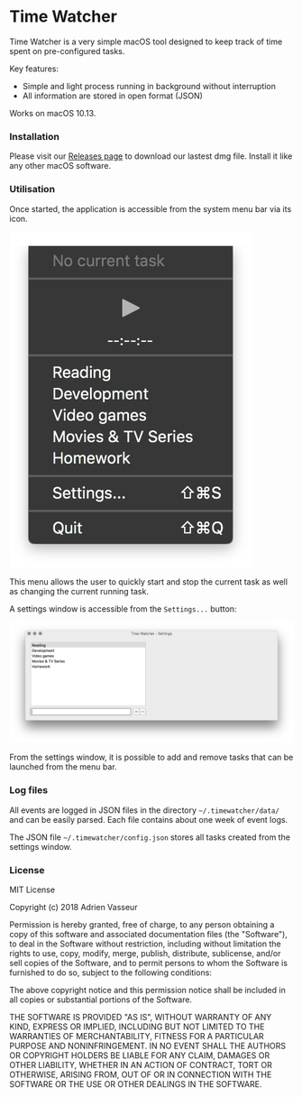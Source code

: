 # Time Watcher

Time Watcher is a very simple macOS tool designed to keep track of time spent on pre-configured tasks.

Key features:
* Simple and light process running in background without interruption
* All information are stored in open format (JSON)

Works on macOS 10.13.


### Installation

Please visit our [Releases page](https://github.com/lanquemar/Time-Watcher/releases/latest) to download our lastest dmg file. Install it like any other macOS software.


### Utilisation

Once started, the application is accessible from the system menu bar via its icon.

![Menu bar content](https://raw.githubusercontent.com/lanquemar/Time-Watcher/master/doc/Menubar-View.png)

This menu allows the user to quickly start and stop the current task as well as changing the current running task.

A settings window is accessible from the `Settings...` button:

![Settings window](https://raw.githubusercontent.com/lanquemar/Time-Watcher/master/doc/Settings-Window.png)

From the settings window, it is possible to add and remove tasks that can be launched from the menu bar.


### Log files

All events are logged in JSON files in the directory `~/.timewatcher/data/` and can be easily parsed. Each file contains about one week of event logs.

The JSON file `~/.timewatcher/config.json` stores all tasks created from the settings window.


### License

MIT License

Copyright (c) 2018 Adrien Vasseur

Permission is hereby granted, free of charge, to any person obtaining a copy
of this software and associated documentation files (the "Software"), to deal
in the Software without restriction, including without limitation the rights
to use, copy, modify, merge, publish, distribute, sublicense, and/or sell
copies of the Software, and to permit persons to whom the Software is
furnished to do so, subject to the following conditions:

The above copyright notice and this permission notice shall be included in all
copies or substantial portions of the Software.

THE SOFTWARE IS PROVIDED "AS IS", WITHOUT WARRANTY OF ANY KIND, EXPRESS OR
IMPLIED, INCLUDING BUT NOT LIMITED TO THE WARRANTIES OF MERCHANTABILITY,
FITNESS FOR A PARTICULAR PURPOSE AND NONINFRINGEMENT. IN NO EVENT SHALL THE
AUTHORS OR COPYRIGHT HOLDERS BE LIABLE FOR ANY CLAIM, DAMAGES OR OTHER
LIABILITY, WHETHER IN AN ACTION OF CONTRACT, TORT OR OTHERWISE, ARISING FROM,
OUT OF OR IN CONNECTION WITH THE SOFTWARE OR THE USE OR OTHER DEALINGS IN THE
SOFTWARE.

